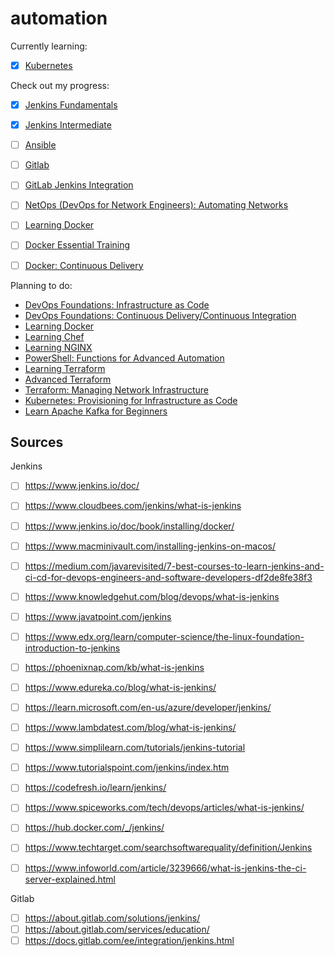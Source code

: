 # automation

Currently learning:

- [x] [Kubernetes]()


Check out my progress:
- [x] [Jenkins Fundamentals](https://github.com/agcdtmr/automation/blob/main/jenkins-fundamentals.md)
- [x] [Jenkins Intermediate](https://github.com/agcdtmr/automation/blob/main/jenkins-intermediate.md)
- [ ] [Ansible](https://github.com/agcdtmr/automation/blob/main/ansible.md)
- [ ] [Gitlab](https://github.com/agcdtmr/automation/blob/main/gitlab.md)
- [ ] [GitLab Jenkins Integration](https://github.com/agcdtmr/automation/blob/main/gitLab-jenkins-integration.md)
- [ ] [NetOps (DevOps for Network Engineers): Automating Networks](https://github.com/agcdtmr/automation/blob/main/netops.md)
- [ ] [Learning Docker](https://github.com/agcdtmr/automation/blob/main/docker/docker.md)
- [ ] [Docker Essential Training](https://www.linkedin.com/learning/docker-essential-training/diving-deeper-into-docker?u=2080948)
- [ ] [Docker: Continuous Delivery](https://www.linkedin.com/learning/docker-continuous-delivery/welcome?u=2080948)



Planning to do:
- [DevOps Foundations: Infrastructure as Code](https://www.linkedin.com/learning/devops-foundations-infrastructure-as-code-18965758/make-your-systems-better-with-infrastructure-as-code?u=2080948)
- [DevOps Foundations: Continuous Delivery/Continuous Integration](https://www.linkedin.com/learning/devops-foundations-continuous-delivery-continuous-integration-14449917/devops-foundations-cd-ci?u=2080948)
- [Learning Docker](https://www.linkedin.com/learning/learning-docker-17236240/get-up-and-running-quick-with-docker?u=2080948)
- [Learning Chef](https://www.linkedin.com/learning/learning-chef/welcome?u=2080948)
- [Learning NGINX](https://www.linkedin.com/learning/learning-nginx-17014605/what-is-nginx?u=2080948)
- [PowerShell: Functions for Advanced Automation](https://www.linkedin.com/learning/powershell-functions-for-advanced-automation/advance-your-powershell-functions?u=2080948)
- [Learning Terraform](https://www.linkedin.com/learning/learning-terraform-15575129/learn-terraform-for-your-cloud-infrastructure?u=2080948)
- [Advanced Terraform](https://www.linkedin.com/learning/advanced-terraform-18720794/introduction-to-advanced-terraform?u=2080948)
- [Terraform: Managing Network Infrastructure](https://www.linkedin.com/learning/terraform-managing-network-infrastructure/network-management-in-the-cloud?u=2080948)
- [Kubernetes: Provisioning for Infrastructure as Code](https://www.linkedin.com/learning/kubernetes-provisioning-for-infrastructure-as-code/introduction?u=2080948)
- [Learn Apache Kafka for Beginners](https://www.linkedin.com/learning/learn-apache-kafka-for-beginners-22305582/kafka-course-introduction?u=2080948)



## Sources

Jenkins
- [ ] https://www.jenkins.io/doc/
- [ ] https://www.cloudbees.com/jenkins/what-is-jenkins
- [ ] https://www.jenkins.io/doc/book/installing/docker/
- [ ] https://www.macminivault.com/installing-jenkins-on-macos/
- [ ] https://medium.com/javarevisited/7-best-courses-to-learn-jenkins-and-ci-cd-for-devops-engineers-and-software-developers-df2de8fe38f3
- [ ] https://www.knowledgehut.com/blog/devops/what-is-jenkins
- [ ] https://www.javatpoint.com/jenkins
- [ ] https://www.edx.org/learn/computer-science/the-linux-foundation-introduction-to-jenkins
- [ ] https://phoenixnap.com/kb/what-is-jenkins
- [ ] https://www.edureka.co/blog/what-is-jenkins/
- [ ] https://learn.microsoft.com/en-us/azure/developer/jenkins/
- [ ] https://www.lambdatest.com/blog/what-is-jenkins/
- [ ] https://www.simplilearn.com/tutorials/jenkins-tutorial
- [ ] https://www.tutorialspoint.com/jenkins/index.htm
- [ ] https://codefresh.io/learn/jenkins/
- [ ] https://www.spiceworks.com/tech/devops/articles/what-is-jenkins/
- [ ] https://hub.docker.com/_/jenkins/
- [ ] https://www.techtarget.com/searchsoftwarequality/definition/Jenkins
- [ ] https://www.infoworld.com/article/3239666/what-is-jenkins-the-ci-server-explained.html



Gitlab
- [ ] https://about.gitlab.com/solutions/jenkins/
- [ ] https://about.gitlab.com/services/education/
- [ ] https://docs.gitlab.com/ee/integration/jenkins.html
